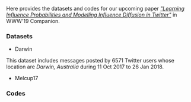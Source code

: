 Here provides the datasets and codes for our upcoming paper [*"Learning Influence Probabilities and Modelling Influence Diffusion in Twitter"*](https://doi.org/10.1145/3308560.3316701) in WWW'19 Companion.

### Datasets
* Darwin

This dataset includes messages posted by 6571 Twitter users whose location are *Darwin, Australia* during 11 Oct 2017 to 26 Jan 2018.

* Melcup17


### Codes
